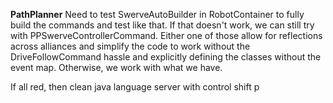 **PathPlanner**
Need to test SwerveAutoBuilder in RobotContainer to fully build the commands and test like that. If that doesn't work, we can still try with PPSwerveControllerCommand. Either one of those allow for reflections across alliances and simplify the code to work without the DriveFollowCommand hassle and explicitly defining the classes without the event map. Otherwise, we work with what we have.

If all red, then clean java language server with control shift p